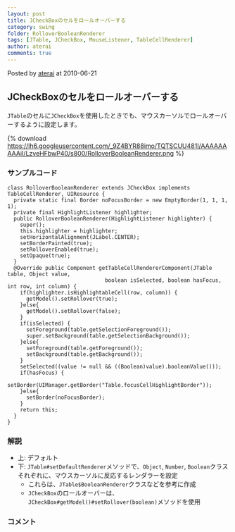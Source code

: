 ```yaml
---
layout: post
title: JCheckBoxのセルをロールオーバーする
category: swing
folder: RolloverBooleanRenderer
tags: [JTable, JCheckBox, MouseListener, TableCellRenderer]
author: aterai
comments: true
---
```


Posted by [aterai](http://terai.xrea.jp/aterai.html) at 2010-06-21

## JCheckBoxのセルをロールオーバーする
`JTable`のセルに`JCheckBox`を使用したときでも、マウスカーソルでロールオーバーするように設定します。

{% download https://lh6.googleusercontent.com/_9Z4BYR88imo/TQTSCUU481I/AAAAAAAAAiI/LzyeHFbwP40/s800/RolloverBooleanRenderer.png %}

### サンプルコード
<pre class="prettyprint"><code>class RolloverBooleanRenderer extends JCheckBox implements TableCellRenderer, UIResource {
  private static final Border noFocusBorder = new EmptyBorder(1, 1, 1, 1);
  private final HighlightListener highlighter;
  public RolloverBooleanRenderer(HighlightListener highlighter) {
    super();
    this.highlighter = highlighter;
    setHorizontalAlignment(JLabel.CENTER);
    setBorderPainted(true);
    setRolloverEnabled(true);
    setOpaque(true);
  }
  @Override public Component getTableCellRendererComponent(JTable table, Object value,
                               boolean isSelected, boolean hasFocus, int row, int column) {
    if(highlighter.isHighlightableCell(row, column)) {
      getModel().setRollover(true);
    }else{
      getModel().setRollover(false);
    }
    if(isSelected) {
      setForeground(table.getSelectionForeground());
      super.setBackground(table.getSelectionBackground());
    }else{
      setForeground(table.getForeground());
      setBackground(table.getBackground());
    }
    setSelected((value != null &amp;&amp; ((Boolean)value).booleanValue()));
    if(hasFocus) {
      setBorder(UIManager.getBorder("Table.focusCellHighlightBorder"));
    }else{
      setBorder(noFocusBorder);
    }
    return this;
  }
}
</code></pre>

### 解説
- 上: デフォルト
- 下: `JTable#setDefaultRenderer`メソッドで、`Object`, `Number`, `Boolean`クラスそれぞれに、マウスカーソルに反応するレンダラーを設定
    - これらは、`JTable$BooleanRenderer`クラスなどを参考に作成
    - `JCheckBox`のロールオーバーは、`JCheckBox#getModel()#setRollover(boolean)`メソッドを使用

<!-- dummy comment line for breaking list -->

### コメント
